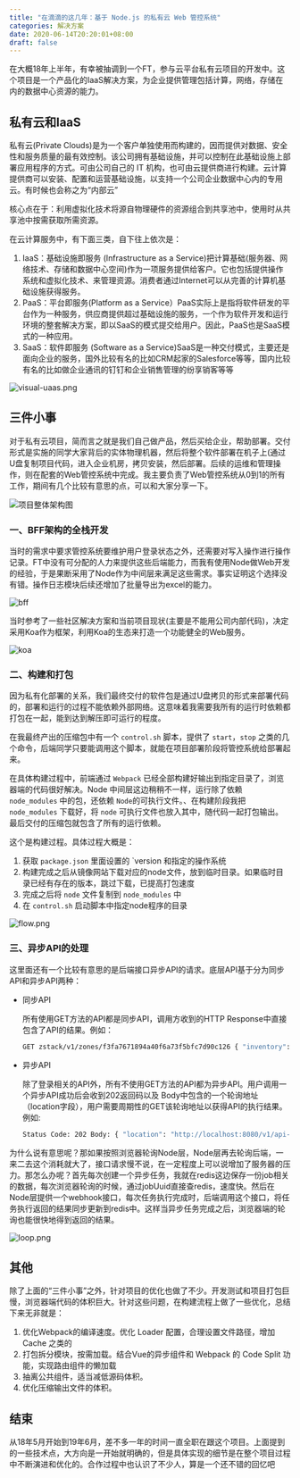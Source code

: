 ```yaml
---
title: "在滴滴的这几年：基于 Node.js 的私有云 Web 管控系统"
categories: 解决方案
date: 2020-06-14T20:20:01+08:00
draft: false
---
```


在大概18年上半年，有幸被抽调到一个FT，参与云平台私有云项目的开发中。这个项目是一个产品化的IaaS解决方案，为企业提供管理包括计算，网络，存储在内的数据中心资源的能力。

## 私有云和IaaS

私有云(Private Clouds)是为一个客户单独使用而构建的，因而提供对数据、安全性和服务质量的最有效控制。该公司拥有基础设施，并可以控制在此基础设施上部署应用程序的方式。可由公司自己的 IT 机构，也可由云提供商进行构建。云计算提供商可以安装、配置和运营基础设施，以支持一个公司企业数据中心内的专用云。有时候也会称之为“内部云”

核心点在于：利用虚拟化技术将源自物理硬件的资源组合到共享池中，使用时从共享池中按需获取所需资源。

在云计算服务中，有下面三类，自下往上依次是：

1. IaaS：基础设施即服务 (Infrastructure as a Service)把计算基础(服务器、网络技术、存储和数据中心空间)作为一项服务提供给客户。它也包括提供操作系统和虚拟化技术、来管理资源。消费者通过Internet可以从完善的计算机基础设施获得服务。 
2. PaaS：平台即服务(Platform as a Service）PaaS实际上是指将软件研发的平台作为一种服务，供应商提供超过基础设施的服务，一个作为软件开发和运行环境的整套解决方案，即以SaaS的模式提交给用户。因此，PaaS也是SaaS模式的一种应用。
3. SaaS：软件即服务 (Software as a Service)SaaS是一种交付模式，主要还是面向企业的服务，国外比较有名的比如CRM起家的Salesforce等等，国内比较有名的比如做企业通讯的钉钉和企业销售管理的纷享销客等等

![visual-uaas.png](./images/visual-uaas.png)

## 三件小事

对于私有云项目，简而言之就是我们自己做产品，然后买给企业，帮助部署。交付形式是实施的同学大家背后的实体物理机器，然后将整个软件部署在机子上(通过U盘复制项目代码，进入企业机房，拷贝安装，然后部署。后续的运维和管理操作，则在配套的Web管控系统中完成。我主要负责了Web管控系统从0到1的所有工作，期间有几个比较有意思的点，可以和大家分享一下。

![项目整体架构图](./images/picture1.png)


### 一、BFF架构的全栈开发

当时的需求中要求管控系统要维护用户登录状态之外，还需要对写入操作进行操作记录。FT中没有可分配的人力来提供这些后端能力，而我有使用Node做Web开发的经验，于是果断采用了Node作为中间层来满足这些需求。事实证明这个选择没有错。操作日志模块后续还增加了批量导出为excel的能力。

![bff](./images/bff.png)

当时参考了一些社区解决方案和当前项目现状(主要是不能用公司内部代码)，决定采用Koa作为框架，利用Koa的生态来打造一个功能健全的Web服务。

![koa](./images/koa.png)

### 二、构建和打包

因为私有化部署的关系，我们最终交付的软件包是通过U盘拷贝的形式来部署代码的，部署和运行的过程不能依赖外部网络。这意味着我需要我所有的运行时依赖都打包在一起，能到达到解压即可运行的程度。

在我最终产出的压缩包中有一个 `control.sh` 脚本，提供了 `start`，`stop` 之类的几个命令，后端同学只要能调用这个脚本，就能在项目部署阶段将管控系统给部署起来。

在具体构建过程中，前端通过 `Webpack` 已经全部构建好输出到指定目录了，浏览器端的代码很好解决。Node 中间层这边稍稍不一样，运行除了依赖 `node_modules` 中的包，还依赖 `Node`的可执行文件。、在构建阶段我把 `node_modules` 下载好，将 `node` 可执行文件也放入其中，随代码一起打包输出。最后交付的压缩包就包含了所有的运行依赖。

这个是构建过程。具体过程大概是：

1. 获取 `package.json` 里面设置的 `version 和指定的操作系统
2. 构建完成之后从镜像网站下载对应的node文件，放到临时目录。如果临时目录已经有存在的版本，跳过下载，已提高打包速度
3. 完成之后将 `node` 文件复制到 `node_modules` 中
4. 在 `control.sh` 启动脚本中指定node程序的目录

![flow.png](./images/flow.png)

### 三、异步API的处理

这里面还有一个比较有意思的是后端接口异步API的请求。底层API基于分为同步API和异步API两种：

* 同步API

  所有使用GET方法的API都是同步API，调用方收到的HTTP Response中直接包含了API的结果。例如：

  ```bash
  GET zstack/v1/zones/f3fa7671894a40f6a73f5bfc7d90c126 { "inventory": { "uuid": "f3fa7671894a40f6a73f5bfc7d90c126", "name": "zone1", "description": "test", "state": "Enabled", "type": "zstack", "createDate": "Jan 6, 2017 3:51:16 AM", "lastOpDate": "Jan 6, 2017 3:51:16 AM" } }
  ```

* 异步API

  除了登录相关的API外，所有不使用GET方法的API都为异步API。用户调用一个异步API成功后会收到202返回码以及 Body中包含的一个轮询地址（location字段），用户需要周期性的GET该轮询地址以获得API的执行结果。例如:

  ```bash
  Status Code: 202 Body: { "location": "http://localhost:8080/v1/api-jobs/967a26b7431c49c0b1d50d709ef1aef3" }
  ```

为什么说有意思呢？那如果按照浏览器轮询Node层，Node层再去轮询后端，一来二去这个消耗就大了，接口请求慢不说，在一定程度上可以说增加了服务器的压力。那怎么办呢？首先每次创建一个异步任务，我就在redis这边保存一份job相关的数据，每次浏览器轮询的时候，通过jobUuid直接查redis，速度快。然后在Node层提供一个webhook接口，每次任务执行完成时，后端调用这个接口，将任务执行返回的结果同步更新到redis中。这样当异步任务完成之后，浏览器端的轮询也能很快地得到返回的结果。

![loop.png](./images/loop.png)

## 其他

除了上面的“三件小事”之外，针对项目的优化也做了不少。开发测试和项目打包巨慢，浏览器端代码的体积巨大。针对这些问题，在构建流程上做了一些优化，总结下来无非就是：

1. 优化Webpack的编译速度。优化 Loader 配置，合理设置文件路径，增加 Cache 之类的
2. 打包拆分模块，按需加载。结合Vue的异步组件和 Webpack 的 Code Split 功能，实现路由组件的懒加载
3. 抽离公共组件，适当减低源码体积。
4. 优化压缩输出文件的体积。

## 结束

从18年5月开始到19年6月，差不多一年的时间一直全职在跟这个项目。上面提到的一些技术点，大方向是一开始就明确的，但是具体实现的细节是在整个项目过程中不断演进和优化的。合作过程中也认识了不少人，算是一个还不错的回忆吧